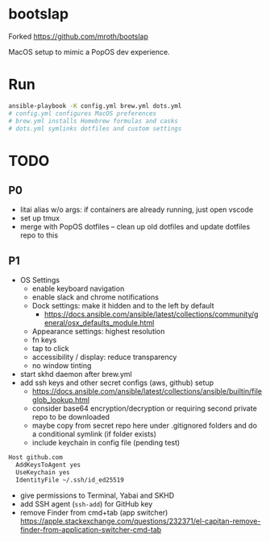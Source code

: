# bootslap

Forked https://github.com/mroth/bootslap

MacOS setup to mimic a PopOS dev experience.

# Run
```sh
ansible-playbook -K config.yml brew.yml dots.yml
# config.yml configures MacOS preferences
# brew.yml installs Homebrew formulas and casks
# dots.yml symlinks dotfiles and custom settings
```

# TODO
## P0
- litai alias w/o args: if containers are already running, just open vscode
- set up tmux
- merge with PopOS dotfiles – clean up old dotfiles and update dotfiles repo to this
## P1
- OS Settings
  - enable keyboard navigation
  - enable slack and chrome notifications
  - Dock settings: make it hidden and to the left by default
    - https://docs.ansible.com/ansible/latest/collections/community/general/osx_defaults_module.html
  - Appearance settings: highest resolution
  - fn keys
  - tap to click
  - accessibility / display: reduce transparency
  - no window tinting
- start skhd daemon after brew.yml
- add ssh keys and other secret configs (aws, github) setup
  - https://docs.ansible.com/ansible/latest/collections/ansible/builtin/fileglob_lookup.html
  - consider base64 encryption/decryption or requiring second private repo to be downloaded
  - maybe copy from secret repo here under .gitignored folders and do a conditional symlink (if folder exists)
  - include keychain in config file (pending test)
```sh
Host github.com
  AddKeysToAgent yes
  UseKeychain yes
  IdentityFile ~/.ssh/id_ed25519
```
- give permissions to Terminal, Yabai and SKHD
- add SSH agent (`ssh-add`) for GitHub key
- remove Finder from cmd+tab (app switcher) https://apple.stackexchange.com/questions/232371/el-capitan-remove-finder-from-application-switcher-cmd-tab